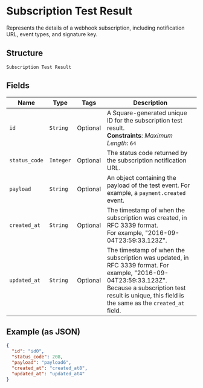 
# Subscription Test Result

Represents the details of a webhook subscription, including notification URL,
event types, and signature key.

## Structure

`Subscription Test Result`

## Fields

| Name | Type | Tags | Description |
|  --- | --- | --- | --- |
| `id` | `String` | Optional | A Square-generated unique ID for the subscription test result.<br>**Constraints**: *Maximum Length*: `64` |
| `status_code` | `Integer` | Optional | The status code returned by the subscription notification URL. |
| `payload` | `String` | Optional | An object containing the payload of the test event. For example, a `payment.created` event. |
| `created_at` | `String` | Optional | The timestamp of when the subscription was created, in RFC 3339 format.<br>For example, "2016-09-04T23:59:33.123Z". |
| `updated_at` | `String` | Optional | The timestamp of when the subscription was updated, in RFC 3339 format. For example, "2016-09-04T23:59:33.123Z".<br>Because a subscription test result is unique, this field is the same as the `created_at` field. |

## Example (as JSON)

```json
{
  "id": "id0",
  "status_code": 208,
  "payload": "payload6",
  "created_at": "created_at8",
  "updated_at": "updated_at4"
}
```

